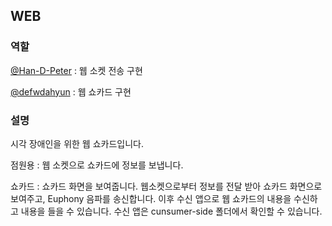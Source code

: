 ## WEB
### 역할
[@Han-D-Peter](https://github.com/Han-D-Peter) : 웹 소켓 전송 구현

[@defwdahyun](https://github.com/defwdahyun0) : 웹 쇼카드 구현
### 설명
시각 장애인을 위한 웹 쇼카드입니다.

점원용 : 웹 소켓으로 쇼카드에 정보를 보냅니다.

쇼카드 : 쇼카드 화면을 보여줍니다. 웹소켓으로부터 정보를 전달 받아 쇼카드 화면으로 보여주고, Euphony 음파를 송신합니다. 이후 수신 앱으로 웹 쇼카드의 내용을 수신하고 내용을 들을 수 있습니다. 수신 앱은 cunsumer-side 폴더에서 확인할 수 있습니다.
